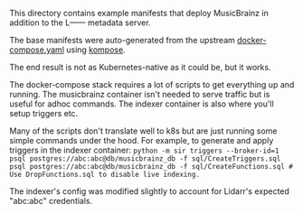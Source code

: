 This directory contains example manifests that deploy MusicBrainz in
addition to the L—— metadata server.

The base manifests were auto-generated from the upstream
[docker-compose.yaml](https://github.com/metabrainz/musicbrainz-docker/blob/2fba21abb8117eb9a0cb853849c463a33a5060e7/docker-compose.yml)
using
[kompose](https://kubernetes.io/docs/tasks/configure-pod-container/translate-compose-kubernetes/).

The end result is not as Kubernetes-native as it could be, but it works.

The docker-compose stack requires a lot of scripts to get everything up and
running. The musicbrainz container isn't needed to serve traffic but is useful
for adhoc commands. The indexer container is also where you'll setup triggers
etc.

Many of the scripts don't translate well to k8s but are just running some
simple commands under the hood. For example, to generate and apply triggers in
the indexer container:
    ```
    python -m sir triggers --broker-id=1
    psql postgres://abc:abc@db/musicbrainz_db -f sql/CreateTriggers.sql
    psql postgres://abc:abc@db/musicbrainz_db -f sql/CreateFunctions.sql # Use DropFunctions.sql to disable live indexing.
    ```

The indexer's config was modified slightly to account for Lidarr's expected
"abc:abc" credentials.
